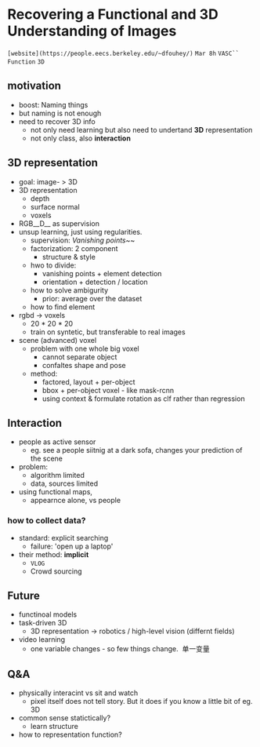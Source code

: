 # Recovering a Functional and 3D Understanding of Images
`[website](https://people.eecs.berkeley.edu/~dfouhey/)` `Mar 8h` `VASC`` Function` `3D`

## motivation
- boost: Naming things
- but naming is not enough
- need to recover 3D info
    + not only need learning but also need to undertand __3D__ representation
    + not only class, also __interaction__

## 3D representation
- goal: image- > 3D
- 3D representation
    + depth
    + surface normal
    + voxels
- RGB__D__ as supervision
- unsup learning, just using regularities.
    + supervision: _Vanishing points_~~
    + factorization: 2 component
        * structure & style
    + hwo to divide:
        * vanishing points + element detection
        * orientation + detection  / location
    + how to solve ambigurity
        * prior: average over the dataset
    + how to find element
- rgbd -> voxels
    + 20 * 20 * 20
    + train on syntetic, but transferable to real images
- scene (advanced) voxel
    + problem with one whole big voxel
        * cannot separate object
        * confaltes shape and pose
    + method:
        * factored, layout + per-object
        * bbox + per-object voxel - like mask-rcnn
        * using context & formulate rotation as clf rather than regression

## Interaction
- people as active sensor
    + eg. see a people siitnig at a dark sofa, changes your prediction of the scene
- problem: 
    + algorithm limited
    + data, sources limited
- using functional maps, 
    +   appearnce alone,  vs people 

### how to collect data?
- standard: explicit searching
    + failure: 'open up a laptop'
- their method: __implicit__
    + `VLOG`
    + Crowd sourcing

## Future
- functinoal models
- task-driven 3D
    + 3D representation -> robotics / high-level vision (differnt fields)
- video learning    
    + one variable changes - so few things change.  单一变量


## Q&A
- physically interacint vs sit and watch
    + pixel itself does not tell story. But it does if you know a little bit of eg. 3D
- common sense statictically?
    + learn structure
- how to representation function?
